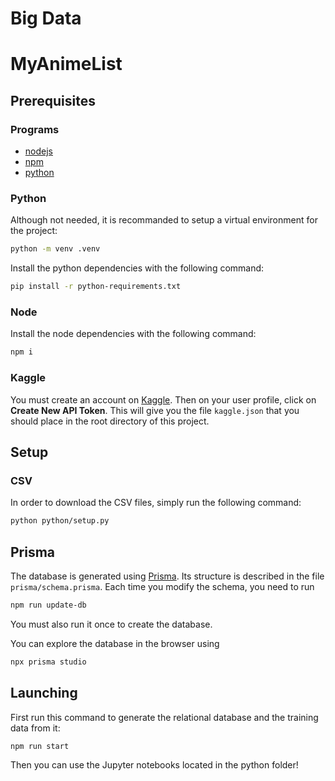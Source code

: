 # Big Data
# MyAnimeList

## Prerequisites
### Programs
- [nodejs](https://nodejs.org/en/)
- [npm](https://www.npmjs.com/)
- [python](https://www.python.org/)
### Python
Although not needed, it is recommanded to setup a virtual environment for the project:
```bash
python -m venv .venv
```
Install the python dependencies with the following command:
```bash
pip install -r python-requirements.txt
```
### Node
Install the node dependencies with the following command:
```bash
npm i
```
### Kaggle
You must create an account on [Kaggle](https://www.kaggle.com/).
Then on your user profile, click on **Create New API Token**. This will give you the file `kaggle.json` that you should place in the root directory of this project.

## Setup
### CSV
In order to download the CSV files, simply run the following command:
```bash
python python/setup.py
```

## Prisma
The database is generated using [Prisma](https://www.prisma.io/).
Its structure is described in the file `prisma/schema.prisma`.
Each time you modify the schema, you need to run
```bash
npm run update-db
```
You must also run it once to create the database.

You can explore the database in the browser using
```bash
npx prisma studio
```

## Launching
First run this command to generate the relational database and the training data from it:
```bash
npm run start
```

Then you can use the Jupyter notebooks located in the python folder!